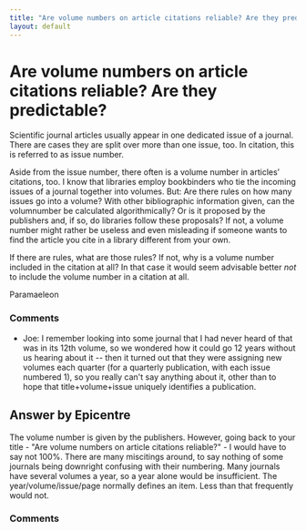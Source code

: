 ```yaml
---
title: "Are volume numbers on article citations reliable? Are they predictable?"
layout: default
---
```

Are volume numbers on article citations reliable? Are they predictable?
=====================
Scientific journal articles usually appear in one dedicated issue of a
journal. There are cases they are split over more than one issue, too.
In citation, this is referred to as issue number.

Aside from the issue number, there often is a volume number in articles’
citations, too. I know that libraries employ bookbinders who tie the
incoming issues of a journal together into volumes. But: Are there rules
on how many issues go into a volume? With other bibliographic
information given, can the volumnumber be calculated algorithmically? Or
is it proposed by the publishers and, if so, do libraries follow these
proposals? If not, a volume number might rather be useless and even
misleading if someone wants to find the article you cite in a library
different from your own.

If there are rules, what are those rules? If not, why is a volume number
included in the citation at all? In that case it would seem advisable
better *not* to include the volume number in a citation at all.

Paramaeleon

### Comments ###
* Joe: I remember looking into some journal that I had never heard of that was
in its 12th volume, so we wondered how it could go 12 years without us
hearing about it -- then it turned out that they were assigning new
volumes each quarter (for a quarterly publication, with each issue
numbered 1), so you really can't say anything about it, other than to
hope that title+volume+issue uniquely identifies a publication.


Answer by Epicentre
----------------
The volume number is given by the publishers. However, going back to
your title - "Are volume numbers on article citations reliable?" - I
would have to say not 100%. There are many miscitings around, to say
nothing of some journals being downright confusing with their numbering.
Many journals have several volumes a year, so a year alone would be
insufficient. The year/volume/issue/page normally defines an item. Less
than that frequently would not.

### Comments ###

